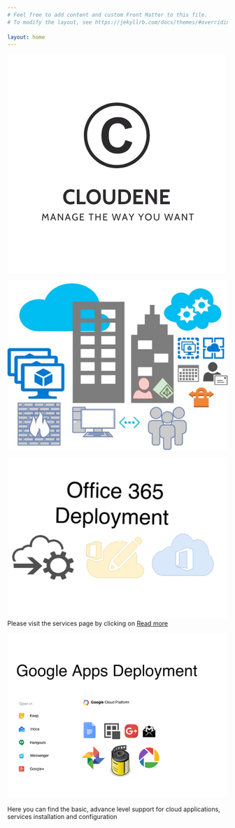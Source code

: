 ```yaml
---
# Feel free to add content and custom Front Matter to this file.
# To modify the layout, see https://jekyllrb.com/docs/themes/#overriding-theme-defaults

layout: home
---
```

![My helpful screenshot](/assets/logo.png)


![](/assets/2.jpg)


![](/assets/O365.png)
Please visit the services page by clicking on <a href="https://cloudenes.com/services/">Read more</a>


![](/assets/gsuite.png)


<p> Here you can find the basic, advance level support for cloud applications, services installation and configuration</p>

